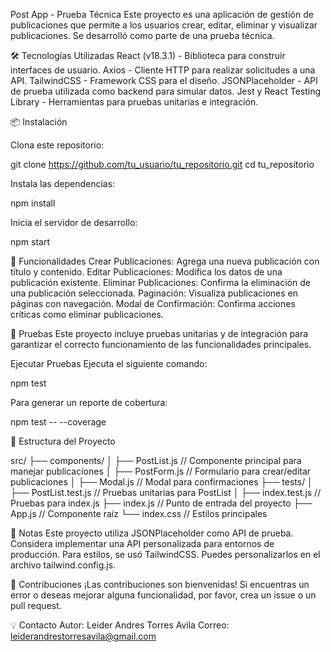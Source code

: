 Post App - Prueba Técnica
Este proyecto es una aplicación de gestión de publicaciones que permite a los usuarios crear, editar, eliminar y visualizar publicaciones. Se desarrolló como parte de una prueba técnica.

🛠️ Tecnologías Utilizadas
React (v18.3.1) - Biblioteca para construir interfaces de usuario.
Axios - Cliente HTTP para realizar solicitudes a una API.
TailwindCSS - Framework CSS para el diseño.
JSONPlaceholder - API de prueba utilizada como backend para simular datos.
Jest y React Testing Library - Herramientas para pruebas unitarias e integración.

📦 Instalación

Clona este repositorio:

git clone https://github.com/tu_usuario/tu_repositorio.git
cd tu_repositorio


Instala las dependencias:

npm install


Inicia el servidor de desarrollo:

npm start


🚀 Funcionalidades
Crear Publicaciones: Agrega una nueva publicación con título y contenido.
Editar Publicaciones: Modifica los datos de una publicación existente.
Eliminar Publicaciones: Confirma la eliminación de una publicación seleccionada.
Paginación: Visualiza publicaciones en páginas con navegación.
Modal de Confirmación: Confirma acciones críticas como eliminar publicaciones.


🧪 Pruebas
Este proyecto incluye pruebas unitarias y de integración para garantizar el correcto funcionamiento de las funcionalidades principales.

Ejecutar Pruebas
Ejecuta el siguiente comando:

npm test


Para generar un reporte de cobertura:

npm test -- --coverage


📂 Estructura del Proyecto

src/
├── components/
│   ├── PostList.js      // Componente principal para manejar publicaciones
│   ├── PostForm.js      // Formulario para crear/editar publicaciones
│   ├── Modal.js         // Modal para confirmaciones
├── tests/
│   ├── PostList.test.js // Pruebas unitarias para PostList
│   ├── index.test.js    // Pruebas para index.js
├── index.js             // Punto de entrada del proyecto
├── App.js               // Componente raíz
└── index.css            // Estilos principales


📝 Notas
Este proyecto utiliza JSONPlaceholder como API de prueba. Considera implementar una API personalizada para entornos de producción.
Para estilos, se usó TailwindCSS. Puedes personalizarlos en el archivo tailwind.config.js.

🤝 Contribuciones
¡Las contribuciones son bienvenidas! Si encuentras un error o deseas mejorar alguna funcionalidad, por favor, crea un issue o un pull request.


💡 Contacto
Autor: Leider Andres Torres Avila
Correo: leiderandrestorresavila@gmail.com